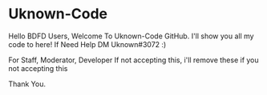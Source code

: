 # Uknown-Code

Hello BDFD Users, Welcome To Uknown-Code GitHub.
I'll show you all my code to here!
If Need Help DM Uknown#3072 :)

For Staff, Moderator, Developer
If not accepting this, i'll remove these if you not accepting this

Thank You.

